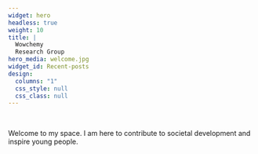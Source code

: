 ```yaml
---
widget: hero
headless: true
weight: 10
title: |
  Wowchemy  
  Research Group
hero_media: welcome.jpg
widget_id: Recent-posts
design:
  columns: "1"
  css_style: null
  css_class: null
---
```

<br>

Welcome to my space. I am here to contribute to societal development and inspire young people.